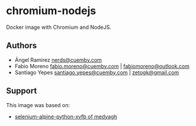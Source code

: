 # chromium-nodejs

Docker image with Chromium and NodeJS.

## Authors
* Ángel Ramírez <nerds@cuemby.com>
* Fabio Moreno <fabio.moreno@cuemby.com> | <fabiomoreno@outlook.com>
* Santiago Yepes <santiago.yepes@cuemby.com> | <zetogk@gmail.com>

## Support
This image was based on:
* [selenium-alpine-python-xvfb of medyagh](https://github.com/medyagh/selenium-alpine-python-xvfb)